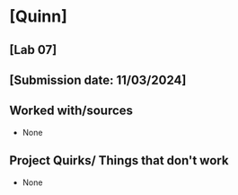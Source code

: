 # [Quinn]
## [Lab 07]
## [Submission date: 11/03/2024]
## Worked with/sources 
* None
## Project Quirks/ Things that don't work
* None
